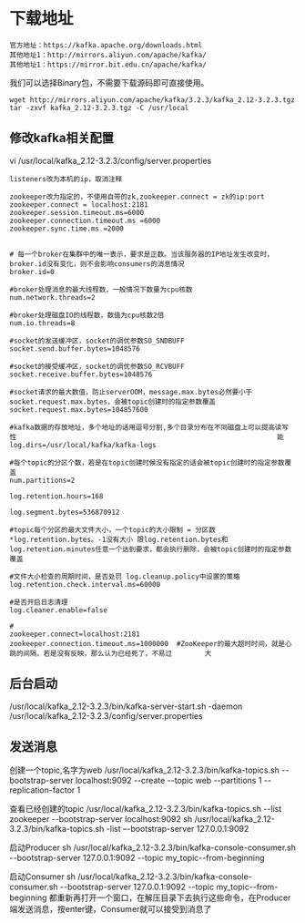 # 下载地址

```
官方地址：https://kafka.apache.org/downloads.html
其他地址1：http://mirrors.aliyun.com/apache/kafka/
其他地址1：https://mirror.bit.edu.cn/apache/kafka/
```

我们可以选择Binary包，不需要下载源码即可直接使用。

```
wget http://mirrors.aliyun.com/apache/kafka/3.2.3/kafka_2.12-3.2.3.tgz
tar -zxvf kafka_2.12-3.2.3.tgz -C /usr/local
```

## 修改kafka相关配置

vi /usr/local/kafka_2.12-3.2.3/config/server.properties
```
listeners改为本机的ip，取消注释

zookeeper改为指定的，不使用自带的zk,zookeeper.connect = zk的ip:port
zookeeper.connect = localhost:2181
zookeeper.session.timeout.ms=6000
zookeeper.connection.timeout.ms =6000
zookeeper.sync.time.ms =2000


# 每一个broker在集群中的唯一表示，要求是正数。当该服务器的IP地址发生改变时，broker.id没有变化，则不会影响consumers的消息情况
broker.id=0     

#broker处理消息的最大线程数，一般情况下数量为cpu核数
num.network.threads=2    

#broker处理磁盘IO的线程数，数值为cpu核数2倍
num.io.threads=8           

#socket的发送缓冲区，socket的调优参数SO_SNDBUFF
socket.send.buffer.bytes=1048576         

#socket的接受缓冲区，socket的调优参数SO_RCVBUFF
socket.receive.buffer.bytes=1048576         

#socket请求的最大数值，防止serverOOM，message.max.bytes必然要小于socket.request.max.bytes，会被topic创建时的指定参数覆盖
socket.request.max.bytes=104857600         

#kafka数据的存放地址，多个地址的话用逗号分割,多个目录分布在不同磁盘上可以提高读写性                                                                能
log.dirs=/usr/local/kafka/kafka-logs             

#每个topic的分区个数，若是在topic创建时候没有指定的话会被topic创建时的指定参数覆盖
num.partitions=2                                         

log.retention.hours=168

log.segment.bytes=536870912               

#topic每个分区的最大文件大小，一个topic的大小限制 = 分区数*log.retention.bytes。-1没有大小 限log.retention.bytes和log.retention.minutes任意一个达到要求，都会执行删除，会被topic创建时的指定参数覆盖

#文件大小检查的周期时间，是否处罚 log.cleanup.policy中设置的策略
log.retention.check.interval.ms=60000     

#是否开启日志清理
log.cleaner.enable=false                        

#
zookeeper.connect=localhost:2181
zookeeper.connection.timeout.ms=1000000  #ZooKeeper的最大超时时间，就是心跳的间隔，若是没有反映，那么认为已经死了，不易过        大
```

## 后台启动
/usr/local/kafka_2.12-3.2.3/bin/kafka-server-start.sh -daemon /usr/local/kafka_2.12-3.2.3/config/server.properties


## 发送消息

创建一个topic,名字为web
/usr/local/kafka_2.12-3.2.3/bin/kafka-topics.sh --bootstrap-server localhost:9092 --create --topic web --partitions 1 --replication-factor 1

查看已经创建的topic
/usr/local/kafka_2.12-3.2.3/bin/kafka-topics.sh --list zookeeper --bootstrap-server localhost:9092
sh /usr/local/kafka_2.12-3.2.3/bin/kafka-topics.sh -list –-bootstrap-server 127.0.0.1:9092


启动Producer
sh /usr/local/kafka_2.12-3.2.3/bin/kafka-console-consumer.sh --bootstrap-server 127.0.0.1:9092 --topic my_topic--from-beginning

启动Consumer
sh /usr/local/kafka_2.12-3.2.3/bin/kafka-console-consumer.sh --bootstrap-server 127.0.0.1:9092 --topic my_topic--from-beginning
都重新再打开一个窗口，在解压目录下去执行这些命令，在Producer端发送消息，按enter键，Consumer就可以接受到消息了
